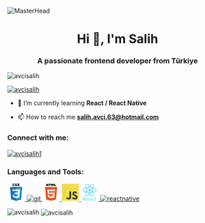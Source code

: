
  ![MasterHead](https://www.iakademi.com/wp-content/uploads/2022/12/react-native-nedir-2019-06-19-215527-0.png)
<h1 align="center">Hi 👋, I'm Salih</h1>
<h3 align="center">A passionate frontend developer from Türkiye</h3>

<p align="left"> <img src="https://komarev.com/ghpvc/?username=avcisalih&label=Profile%20views&color=0e75b6&style=flat" alt="avcisalih" /> </p>

<p align="left"> <a href="https://github.com/ryo-ma/github-profile-trophy"><img src="https://github-profile-trophy.vercel.app/?username=avcisalih" alt="avcisalih" /></a> </p>

- 🌱 I’m currently learning **React / React Native**

- 📫 How to reach me **salih.avci.63@hotmail.com**

<h3 align="left">Connect with me:</h3>
<p align="left">
<a href="https://instagram.com/avcisalih1" target="blank"><img align="center" src="https://raw.githubusercontent.com/rahuldkjain/github-profile-readme-generator/master/src/images/icons/Social/instagram.svg" alt="avcisalih1" height="30" width="40" /></a>
</p>

<h3 align="left">Languages and Tools:</h3>
<p align="left"> <a href="https://www.w3schools.com/css/" target="_blank" rel="noreferrer"> <img src="https://raw.githubusercontent.com/devicons/devicon/master/icons/css3/css3-original-wordmark.svg" alt="css3" width="40" height="40"/> </a> <a href="https://git-scm.com/" target="_blank" rel="noreferrer"> <img src="https://www.vectorlogo.zone/logos/git-scm/git-scm-icon.svg" alt="git" width="40" height="40"/> </a> <a href="https://www.w3.org/html/" target="_blank" rel="noreferrer"> <img src="https://raw.githubusercontent.com/devicons/devicon/master/icons/html5/html5-original-wordmark.svg" alt="html5" width="40" height="40"/> </a> <a href="https://developer.mozilla.org/en-US/docs/Web/JavaScript" target="_blank" rel="noreferrer"> <img src="https://raw.githubusercontent.com/devicons/devicon/master/icons/javascript/javascript-original.svg" alt="javascript" width="40" height="40"/> </a> <a href="https://reactjs.org/" target="_blank" rel="noreferrer"> <img src="https://raw.githubusercontent.com/devicons/devicon/master/icons/react/react-original-wordmark.svg" alt="react" width="40" height="40"/> </a> <a href="https://reactnative.dev/" target="_blank" rel="noreferrer"> <img src="https://reactnative.dev/img/header_logo.svg" alt="reactnative" width="40" height="40"/> </a> </p>

<p><img align="left" src="https://github-readme-stats.vercel.app/api/top-langs?username=avcisalih&show_icons=true&locale=en&layout=compact" alt="avcisalih" /></p>

<p>&nbsp;<img align="center" src="https://github-readme-stats.vercel.app/api?username=avcisalih&show_icons=true&locale=en" alt="avcisalih" /></p>

